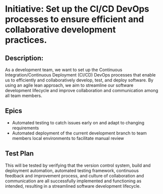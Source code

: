 # Initiative: Set up the CI/CD DevOps processes to ensure efficient and collaborative development practices.
## Description: 
As a development team, we want to set up the Continuous Integration/Continuous Deployment (CI/CD) DevOps processes that enable us to efficiently and collaboratively develop, test, and deploy software. By using an agile lean approach, we aim to streamline our software development lifecycle and improve collaboration and communication among all team members.

## Epics
* Automated testing to catch issues early on and adapt to changing requirements
* Automated deployment of the current development branch to team members local environments to facilitate manual review

## Test Plan
This will be tested by verifying that the version control system, build and deployment automation, automated testing framework, continuous feedback and improvement process, and culture of collaboration and communication are all successfully implemented and functioning as intended, resulting in a streamlined software development lifecycle.